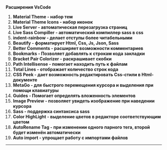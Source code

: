 **Расширения VsCode**

1. **Material Theme - набор тем**
2. **Material Theme Icons - набор иконок**
3. **Live Server - автоматическая перезагрузка страниц**
4. **Live Sass Compiller - автоматический компиллер sass в css**
5. **indent-rainbow - делает отступы более читабельными**
6. **Beautify - форматирует Html, Css, Js, Json, Sass**
7. **Better Comments - расширяет возможности комментариев**
8. **Bookmarks - Позволяет добавлять к строкам кода закладки**
9. **Bracket Pair Colorizer - раскрашивает скобки**
10. **Path Intellisense - помогает находить путь к файлам**
11. **Total Lines - отображает количество строк кода**
12. **CSS Peek - дает возможность редактировать Css-стили в Html-документе**
13. **MetaGo - для быстрого перемещения курсора и выделения при помощи клавиатуры**
14. **Guides - Помогает определять вложенность элементов**
15. **Image Preview - позволяет увидеть изображение при наведении курсора**
16. **Sass - поддержка синтаксиса sass**
17. **Color HighLight - выделение цветов в редакторе соответствующим цветом**
18. **AutoRename Tag - при изменении одного парного тега, второй будет изменён автоматически**
19. **Auto import - упрощает работу с импортами файлов**
***
